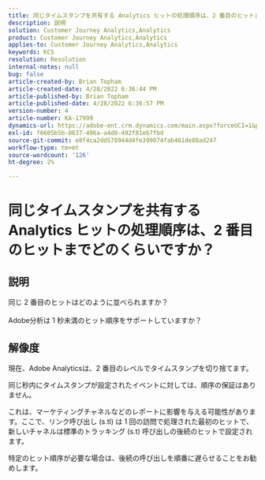```yaml
---
title: 同じタイムスタンプを共有する Analytics ヒットの処理順序は、2 番目のヒットまでどのくらいですか？
description: 説明
solution: Customer Journey Analytics,Analytics
product: Customer Journey Analytics,Analytics
applies-to: Customer Journey Analytics,Analytics
keywords: KCS
resolution: Resolution
internal-notes: null
bug: false
article-created-by: Brian Topham
article-created-date: 4/28/2022 6:36:44 PM
article-published-by: Brian Topham
article-published-date: 4/28/2022 6:36:57 PM
version-number: 4
article-number: KA-17999
dynamics-url: https://adobe-ent.crm.dynamics.com/main.aspx?forceUCI=1&pagetype=entityrecord&etn=knowledgearticle&id=228cd325-22c7-ec11-a7b6-0022480a1b03
exl-id: f6605b5b-8637-496a-a4d0-492f81eb7fbd
source-git-commit: e8f4ca2dd578944d4fe399074fab461de88ad247
workflow-type: tm+mt
source-wordcount: '126'
ht-degree: 2%

---
```


# 同じタイムスタンプを共有する Analytics ヒットの処理順序は、2 番目のヒットまでどのくらいですか？

## 説明

同じ 2 番目のヒットはどのように並べられますか？<br><br>Adobe分析は 1 秒未満のヒット順序をサポートしていますか？

## 解像度


現在、Adobe Analyticsは、2 番目のレベルでタイムスタンプを切り捨てます。

同じ秒内にタイムスタンプが設定されたイベントに対しては、順序の保証はありません。

これは、マーケティングチャネルなどのレポートに影響を与える可能性があります。ここで、リンク呼び出し (s.tl) は 1 回の訪問で処理された最初のヒットで、新しいチャネルは標準のトラッキング (s.t) 呼び出しの後続のヒットで設定されます。

特定のヒット順序が必要な場合は、後続の呼び出しを順番に遅らせることをお勧めします。
